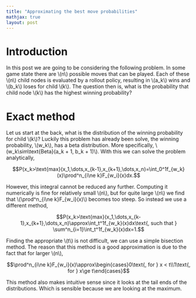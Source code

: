 ```yaml
---
title: "Approximating the best move probabilities"
mathjax: true
layout: post
---
```


# Introduction
In this post we are going to be considering the following problem. In some game state there are \\(n\\) possible moves that can be played. Each of these \\(n\\) child nodes is evaluated by a rollout policy, resulting in \\(a_k\\) wins and \\(b_k\\) loses for child \\(k\\). The question then is, what is the probability that child node \\(k\\) has the highest winning probability?

# Exact method
Let us start at the back, what is the distribution of the winning probability for child \\(k\\)? Luckily this problem has already been solve, the winning probability, \\(w_k\\), has a beta distribution. More specifically, \\(w_k\sim\text{Beta}(a_k + 1, b_k + 1)\\). With this we can solve the problem analytically, 

$$P(x_k>\text{max}(x_1,\dots,x_{k-1},x_{k+1},\dots,x_n)=\int_0^1f_{w_k}(x)\prod^n_{i\ne k}F_{w_i}(x)dx.$$

However, this integral cannot be reduced any further. Computing it numerically is fine for relatively small \\(n\\), but for quite large \\(n\\) we find that \\(\prod^n_{i\ne k}F_{w_i}(x)\\) becomes too steep. So instead we use a different method,

$$P(x_k>\text{max}(x_1,\dots,x_{k-1},x_{k+1},\dots,x_n)\approx\int_t^1f_{w_k}(x)dx\text{, such that } \sum^n_{i=1}\int_t^1f_{w_k}(x)dx=1.$$

Finding the appropriate \\(t\\) is not difficult, we can use a simple bisection method. The reason that this method is a good approximation is due to the fact that for larger \\(n\\),

$$\prod^n_{i\ne k}F_{w_i}(x)\approx\begin{cases}0\text{, for } x < t\\1\text{, for } x\ge t\end{cases}$$

This method also makes intuitive sense since it looks at the tail ends of the distributions. Which is sensible because we are looking at the maximum. 


